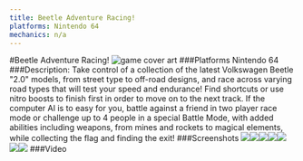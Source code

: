 ```yaml
---
title: Beetle Adventure Racing!
platforms: Nintendo 64
mechanics: n/a
---
```

#Beetle Adventure Racing!
![game cover art](//images.igdb.com/igdb/image/upload/t_cover_big/l2ysxkrswi6ghntoxsvz.jpg "Logo Title Text 1")
###Platforms
Nintendo 64
###Description:
Take control of a collection of the latest Volkswagen Beetle "2.0" models, from street type to off-road designs, and race across varying road types that will test your speed and endurance! 
Find shortcuts or use nitro boosts to finish first in order to move on to the next track. If the computer AI is to easy for you, battle against a friend in two player race mode or challenge up to 4 people in a special Battle Mode, with added abilities including weapons, from mines and rockets to magical elements, while collecting the flag and finding the exit!
###Screenshots
<a target="_blank" href="//images.igdb.com/igdb/image/upload/t_cover_big/bxw8stypwboxx017pavw.jpg"><img src="//images.igdb.com/igdb/image/upload/t_thumb/bxw8stypwboxx017pavw.jpg"/></a><a target="_blank" href="//images.igdb.com/igdb/image/upload/t_cover_big/cgbk0hy2601apooggwbu.jpg"><img src="//images.igdb.com/igdb/image/upload/t_thumb/cgbk0hy2601apooggwbu.jpg"/></a><a target="_blank" href="//images.igdb.com/igdb/image/upload/t_cover_big/hbs5xef5ehfc6ofsqxax.jpg"><img src="//images.igdb.com/igdb/image/upload/t_thumb/hbs5xef5ehfc6ofsqxax.jpg"/></a><a target="_blank" href="//images.igdb.com/igdb/image/upload/t_cover_big/wkdpfcheunnb2cvuzqlq.jpg"><img src="//images.igdb.com/igdb/image/upload/t_thumb/wkdpfcheunnb2cvuzqlq.jpg"/></a><a target="_blank" href="//images.igdb.com/igdb/image/upload/t_cover_big/h0eogidm7rv58djeze9e.jpg"><img src="//images.igdb.com/igdb/image/upload/t_thumb/h0eogidm7rv58djeze9e.jpg"/></a><a target="_blank" href="//images.igdb.com/igdb/image/upload/t_cover_big/cvzeleo6ow8ftt5zzcmt.jpg"><img src="//images.igdb.com/igdb/image/upload/t_thumb/cvzeleo6ow8ftt5zzcmt.jpg"/></a><a target="_blank" href="//images.igdb.com/igdb/image/upload/t_cover_big/cipnsqwgcbxxaegjytfx.jpg"><img src="//images.igdb.com/igdb/image/upload/t_thumb/cipnsqwgcbxxaegjytfx.jpg"/></a>
###Video

